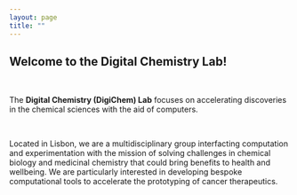 ```yaml
---
layout: page
title: ""
---
```


## Welcome to the Digital Chemistry Lab!

<br />

The **Digital Chemistry (DigiChem) Lab** focuses on accelerating discoveries in the chemical sciences with the aid of computers.

<br />

Located in Lisbon, we are a multidisciplinary group interfacting computation and experimentation with the mission of solving challenges in chemical biology and medicinal chemistry that could bring benefits to health and wellbeing. We are particularly interested in developing bespoke computational tools to accelerate the prototyping of cancer therapeutics.
